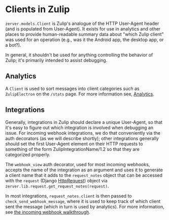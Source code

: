 # Clients in Zulip

`zerver.models.Client` is Zulip's analogue of the HTTP User-Agent
header (and is populated from User-Agent). It exists for use in
analytics and other places to provide human-readable summary data
about "which Zulip client" was used for an operation (e.g., was it the
Android app, the desktop app, or a bot?).

In general, it shouldn't be used for anything controlling the behavior
of Zulip; it's primarily intended to assist debugging.

## Analytics

A `Client` is used to sort messages into client categories such as
`ZulipElectron` on the `/stats` page. For more information see,
[Analytics](analytics.md).

## Integrations

Generally, integrations in Zulip should declare a unique User-Agent,
so that it's easy to figure out which integration is involved when
debugging an issue. For incoming webhook integrations, we do that
conveniently via the auth decorators (as we will describe shortly);
other integrations generally should set the first User-Agent element
on their HTTP requests to something of the form
ZulipIntegrationName/1.2 so that they are categorized properly.

The `webhook_view` auth decorator, used for most incoming
webhooks, accepts the name of the integration as an argument and uses
it to generate a client name that it adds to the `request_notes`
object that can be accessed with the `request` (Django
[HttpRequest](https://docs.djangoproject.com/en/5.0/ref/request-response/#django.http.HttpRequest))
object via `zerver.lib.request.get_request_notes(request)`.

In most integrations, `request_notes.client` is then passed to
`check_send_webhook_message`, where it is used to keep track of which client
sent the message (which in turn is used by analytics). For more
information, see [the incoming webhook walkthrough](https://zulip.com/api/incoming-webhooks-walkthrough).
